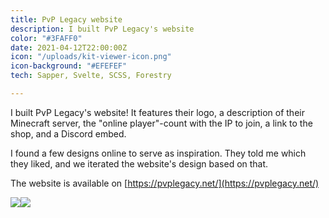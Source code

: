 ```yaml
---
title: PvP Legacy website
description: I built PvP Legacy's website
color: "#3FAFF0"
date: 2021-04-12T22:00:00Z
icon: "/uploads/kit-viewer-icon.png"
icon-background: "#EFEFEF"
tech: Sapper, Svelte, SCSS, Forestry

---
```

I built PvP Legacy's website! It features their logo, a description of their Minecraft server, the "online player"-count with the IP to join, a link to the shop, and a Discord embed.

I found a few designs online to serve as inspiration. They told me which they liked, and we iterated the website's design based on that.

The website is available on [https://pvplegacy.net/](https://pvplegacy.net/)

![](/uploads/forums-pvplegacy-net_-2.png)![](/uploads/forums-pvplegacy-net_-1.png)